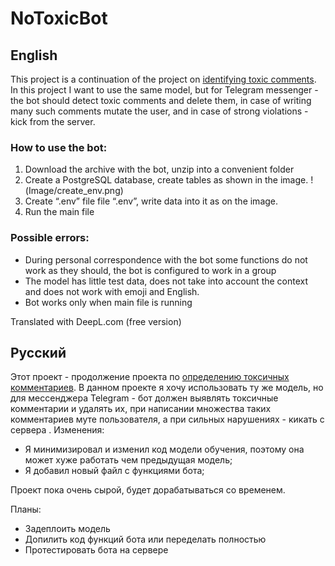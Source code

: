 # NoToxicBot

## English

This project is a continuation of the project on [identifying toxic comments](https://github.com/KirillXL/ML_practic_bad_comment). In this project I want to use the same model, but for Telegram messenger - the bot should detect toxic comments and delete them, in case of writing many such comments mutate the user, and in case of strong violations - kick from the server.
### How to use the bot: 
1) Download the archive with the bot, unzip into a convenient folder
2) Create a PostgreSQL database, create tables as shown in the image.
!(Image/create_env.png)
3) Create “.env” file file “.env”, write data into it as on the image.
4) Run the main file

### Possible errors:
- During personal correspondence with the bot some functions do not work as they should, the bot is configured to work in a group
- The model has little test data, does not take into account the context and does not work with emoji and English.
- Bot works only when main file is running

Translated with DeepL.com (free version)

## Русский

Этот проект - продолжение проекта по [определению токсичных комментариев](https://github.com/KirillXL/ML_practic_bad_comment). В данном проекте я хочу использовать ту же модель, но для мессенджера Telegram - бот должен выявлять токсичные комментарии и удалять их, при написании множества таких комментариев муте пользователя, а при сильных нарушениях - кикать с сервера .
Изменения: 
- Я минимизировал и изменил код модели обучения, поэтому она может хуже работать чем предыдущая модель;
- Я добавил новый файл с функциями бота;

Проект пока очень сырой, будет дорабатываться со временем.

Планы:
- Задеплоить модель
- Допилить код функций бота или переделать полностью
- Протестировать бота на сервере
